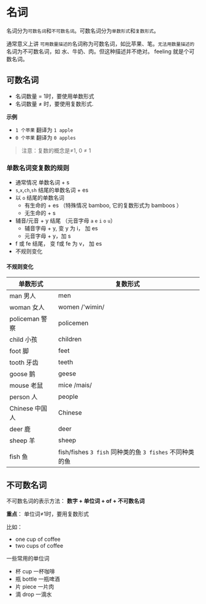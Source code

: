 # 名词

名词分为`可数名词`和`不可数名词`。可数名词分为`单数形式`和`复数形式`。

通常意义上讲 `可用数量描述的`名词称为可数名词，如比苹果、笔。`无法用数量描述的`名词为不可数名词，如 水、牛奶、肉。但这种描述并不绝对。 feeling 就是个可数名词。


## 可数名词

- 名词数量 = 1时，要使用单数形式
- 名词数量 ≠ 时，要使用复数形式.

**示例**
- `1 个苹果` 翻译为 `1 apple`
- `0 个苹果` 翻译为 `0 apples`

> 注意：复数的概念是≠1, 0 ≠ 1

### 单数名词变复数的规则

- 通常情况 单数名词 + s
- `s`,`x`,`ch`,`sh` 结尾的单数名词 + es
- 以 `o` 结尾的单数名词
	- 有生命的 + es （特殊情况 bamboo, 它的复数形式为 bamboos ）
	- 无生命的 + s
- 辅音/元音 + y 结尾 （元音字母 `a` `e` `i` `o` `u`）
	- 辅音字母 + y, 变 y 为 i， 加 es
	- 元音字母 + y，加 s
- f 或 fe 结尾， 变 f或 fe 为 v， 加 es
- 不规则变化

#### 不规则变化

|  单数形式   | 复数形式  |
|  ----  | ----  |
| man  男人 | men |
| woman  女人 | women /'wimin/ |
| policeman 警察 | policemen |
| child 小孩 | children|
| foot 脚 | feet|
| tooth 牙齿 | teeth |
| goose  鹅 | geese |
| mouse 老鼠 | mice /mais/|
| person 人 | people |
| Chinese 中国人 | Chinese |
| deer 鹿 | deer |
| sheep 羊 | sheep |
| fish 鱼 | fish/fishes `3 fish` 同种类的鱼 `3 fishes`  不同种类的鱼 |

## 不可数名词

不可数名词的表示方法： **数字 + 单位词 + of + 不可数名词**

**重点**： 单位词≠1时，要用复数形式

比如：
- one cup of coffee
- two cups of coffee


一些常用的单位词

- 杯 cup  一杯咖啡
- 瓶 bottle 一瓶啤酒 
- 片 piece  一片肉
- 滴 drop 一滴水
